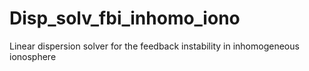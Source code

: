 # Disp_solv_fbi_inhomo_iono
Linear dispersion solver for the feedback instability in inhomogeneous ionosphere

